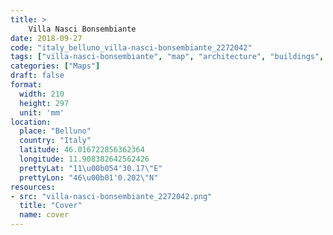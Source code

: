 ```yaml
---
title: > 
    Villa Nasci Bonsembiante
date: 2018-09-27
code: "italy_belluno_villa-nasci-bonsembiante_2272042"
tags: ["villa-nasci-bonsembiante", "map", "architecture", "buildings", "Belluno", "Italy"]
categories: ["Maps"]
draft: false
format:
  width: 210
  height: 297
  unit: 'mm'
location:
  place: "Belluno"
  country: "Italy"
  latitude: 46.016722856362364
  longitude: 11.908382642562426
  prettyLat: "11\u00b054'30.17\"E"
  prettyLon: "46\u00b01'0.202\"N"
resources:
- src: "villa-nasci-bonsembiante_2272042.png"
  title: "Cover"
  name: cover
---
```

